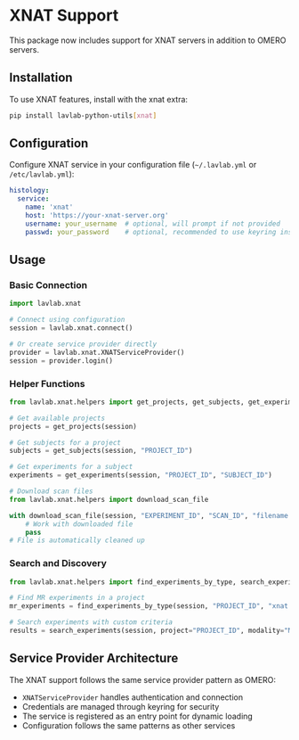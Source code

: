 # XNAT Support

This package now includes support for XNAT servers in addition to OMERO servers.

## Installation

To use XNAT features, install with the xnat extra:

```bash
pip install lavlab-python-utils[xnat]
```

## Configuration

Configure XNAT service in your configuration file (`~/.lavlab.yml` or `/etc/lavlab.yml`):

```yaml
histology:
  service:
    name: 'xnat'
    host: 'https://your-xnat-server.org'
    username: your_username  # optional, will prompt if not provided
    passwd: your_password    # optional, recommended to use keyring instead
```

## Usage

### Basic Connection

```python
import lavlab.xnat

# Connect using configuration
session = lavlab.xnat.connect()

# Or create service provider directly
provider = lavlab.xnat.XNATServiceProvider()
session = provider.login()
```

### Helper Functions

```python
from lavlab.xnat.helpers import get_projects, get_subjects, get_experiments

# Get available projects
projects = get_projects(session)

# Get subjects for a project
subjects = get_subjects(session, "PROJECT_ID")

# Get experiments for a subject
experiments = get_experiments(session, "PROJECT_ID", "SUBJECT_ID")

# Download scan files
from lavlab.xnat.helpers import download_scan_file

with download_scan_file(session, "EXPERIMENT_ID", "SCAN_ID", "filename.dcm") as file_path:
    # Work with downloaded file
    pass
# File is automatically cleaned up
```

### Search and Discovery

```python
from lavlab.xnat.helpers import find_experiments_by_type, search_experiments

# Find MR experiments in a project
mr_experiments = find_experiments_by_type(session, "PROJECT_ID", "xnat:mrSessionData")

# Search experiments with custom criteria
results = search_experiments(session, project="PROJECT_ID", modality="MR")
```

## Service Provider Architecture

The XNAT support follows the same service provider pattern as OMERO:

- `XNATServiceProvider` handles authentication and connection
- Credentials are managed through keyring for security
- The service is registered as an entry point for dynamic loading
- Configuration follows the same patterns as other services